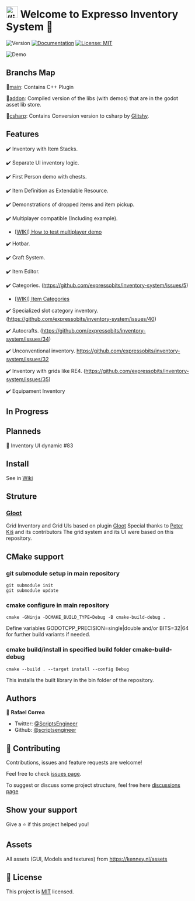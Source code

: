 # <img src="https://raw.githubusercontent.com/expressobits/inventory-system/addon/icon.png" alt= “icon” width="32" height="32"> Welcome to Expresso Inventory System 👋
![Version](https://img.shields.io/badge/version-2.2.0-blue.svg?cacheSeconds=2592000)
[![Documentation](https://img.shields.io/badge/documentation-no-red.svg)](https://github.com/ExpressoBits/inventory-system/wiki)
[![License: MIT](https://img.shields.io/badge/License-MIT-yellow.svg)](MIT)

![Demo](https://raw.githubusercontent.com/wiki/ExpressoBits/inventory-system/demo.gif)

## Branchs Map

🪹[main](https://github.com/expressobits/inventory-system/tree/main): Contains C++ Plugin

🪹[addon](https://github.com/expressobits/inventory-system/tree/addon): Compiled version of the libs (with demos) that are in the godot asset lib store.

🪹[csharp](https://github.com/expressobits/inventory-system/tree/csharp): Contains Conversion version to csharp by [Glitshy](https://github.com/Glitshy).


## Features

✔️ Inventory with Item Stacks.

✔️ Separate UI inventory logic.

✔️ First Person demo with chests.

<!-- ✔️ Fully commented core and UI code. -->

✔️ Item Definition as Extendable Resource.

✔️ Demonstrations of dropped items and item pickup.

✔️ Multiplayer compatible (Including example).

  - [[WIKI] How to test multiplayer demo](https://github.com/expressobits/inventory-system/wiki/How-to-test-multiplayer-demo)
 
✔️ Hotbar.

✔️ Craft System.

✔️ Item Editor.

✔️ Categories. (https://github.com/expressobits/inventory-system/issues/5)

  - [[WIKI] Item Categories](https://github.com/expressobits/inventory-system/wiki/Item-Categories)

✔️ Specialized slot category inventory. (https://github.com/expressobits/inventory-system/issues/40)

✔️ Autocrafts. (https://github.com/expressobits/inventory-system/issues/34)

✔️ Unconventional inventory. https://github.com/expressobits/inventory-system/issues/32

✔️ Inventory with grids like RE4. (https://github.com/expressobits/inventory-system/issues/35)

✔️ Equipament Inventory

## In Progress

## Planneds

📅 Inventory UI dynamic #83

## Install
See in [Wiki](https://github.com/ExpressoBits/inventory-system/wiki)

## Struture
### [Gloot](https://github.com/peter-kish/gloot)
Grid Inventory and Grid UIs based on plugin [Gloot](https://github.com/peter-kish/gloot)
Special thanks to [Peter Kiš](https://github.com/peter-kish) and its contributors
The grid system and its UI were based on this repository.

## CMake support

### git submodule setup in main repository
`git submodule init`  
`git submodule update`

### cmake configure in main repository
`cmake -GNinja -DCMAKE_BUILD_TYPE=Debug -B cmake-build-debug .`

Define variables GODOTCPP_PRECISION=single|double and/or BITS=32|64 for further build variants if needed.

### cmake build/install in specified build folder cmake-build-debug
`cmake --build . --target install --config Debug`

This installs the built library in the bin folder of the repository.

## Authors

👤 **Rafael Correa**
* Twitter: [@ScriptsEngineer](https://twitter.com/ScriptsEngineer)
* Github: [@scriptsengineer](https://github.com/scriptsengineer)

## 🤝 Contributing

Contributions, issues and feature requests are welcome!

Feel free to check [issues page](https://github.com/ExpressoBits/inventory-system/issues).

To suggest or discuss some project structure, feel free here [discussions page](https://github.com/expressobits/inventory-system/discussions)


## Show your support

Give a ⭐️ if this project helped you!

## Assets

All assets (GUI, Models and textures) from https://kenney.nl/assets


## 📝 License

This project is [MIT](MIT) licensed.
